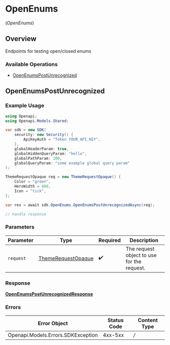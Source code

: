 # OpenEnums
(*OpenEnums*)

## Overview

Endpoints for testing open/closed enums

### Available Operations

* [OpenEnumsPostUnrecognized](#openenumspostunrecognized)

## OpenEnumsPostUnrecognized

### Example Usage

```csharp
using Openapi;
using Openapi.Models.Shared;

var sdk = new SDK(
    security: new Security() {
        ApiKeyAuth = "Token YOUR_API_KEY",
    },
    globalHeaderParam: true,
    globalHiddenQueryParam: "hello",
    globalPathParam: 100,
    globalQueryParam: "some example global query param"
);

ThemeRequestOpaque req = new ThemeRequestOpaque() {
    Color = "green",
    HeroWidth = 480,
    Icon = "tick",
};

var res = await sdk.OpenEnums.OpenEnumsPostUnrecognizedAsync(req);

// handle response
```

### Parameters

| Parameter                                                       | Type                                                            | Required                                                        | Description                                                     |
| --------------------------------------------------------------- | --------------------------------------------------------------- | --------------------------------------------------------------- | --------------------------------------------------------------- |
| `request`                                                       | [ThemeRequestOpaque](../../Models/Shared/ThemeRequestOpaque.md) | :heavy_check_mark:                                              | The request object to use for the request.                      |

### Response

**[OpenEnumsPostUnrecognizedResponse](../../Models/Operations/OpenEnumsPostUnrecognizedResponse.md)**

### Errors

| Error Object                       | Status Code                        | Content Type                       |
| ---------------------------------- | ---------------------------------- | ---------------------------------- |
| Openapi.Models.Errors.SDKException | 4xx-5xx                            | */*                                |
